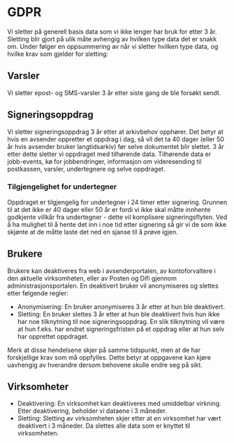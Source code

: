 # GDPR

Vi sletter på generell basis data som vi ikke lenger har bruk for etter 3 år. Sletting blir gjort på ulik måte avhengig av hvilken type data det er snakk om. Under følger en oppsummering av når vi sletter hvilken type data, og hvilke krav som gjelder for sletting:

## Varsler
Vi sletter epost- og SMS-varsler 3 år etter siste gang de ble forsøkt sendt.

## Signeringsoppdrag
Vi sletter signeringsoppdrag 3 år etter at arkivbehov opphører. Det betyr at hvis en avsender oppretter et oppdrag i dag, så vil det ta 40 dager (eller 50 år hvis avsender bruker langtidsarkiv) før selve dokumentet blir slettet. 3 år etter dette sletter vi oppdraget med tilhørende data. Tilhørende data er jobb-events, kø for jobbendringer, informasjon om videresending til postkassen, varsler, undertegnere og selve oppdraget.

### Tilgjengelighet for undertegner
Oppdraget er tilgjengelig for undertegner i 24 timer etter signering. Grunnen til at det ikke er 40 dager eller 50 år er fordi vi ikke skal måtte innhente godkjente villkår fra undertegner - dette vil komplisere signeringsflyten. Ved å ha mulighet til å hente det inn i noe tid etter signering så gir vi de som ikke skjønte at de måtte laste det ned en sjanse til å prøve igjen.

## Brukere
Brukere kan deaktiveres fra web i avsenderportalen, av kontoforvaltere i den aktuelle virksomheten, eller av Posten og Difi gjennom administrasjonsportalen. En deaktivert bruker vil anonymiseres og slettes etter følgende regler:
* Anonymisering: En bruker anonymiseres 3 år etter at hun ble deaktivert.
* Sletting: En bruker slettes 3 år etter at hun ble deaktivert hvis hun ikke har noe tilknytning til noe signeringsoppdrag. En slik tilknytning vil være at hun f.eks. har endret signeringsfristen på et oppdrag eller at hun selv har opprettet oppdraget.

Merk at disse hendelsene skjer på samme tidspunkt, men at de har forskjellige krav som må oppfylles. Dette betyr at oppgavene kan kjøre uavhengig av hverandre dersom behovene skulle endre seg på sikt. 

## Virksomheter
* Deaktivering: En virksomhet kan deaktiveres med umiddelbar virkning. Etter deaktivering, beholder vi dataene i 3 måneder.
* Sletting: Sletting av virksomheten skjer etter at en virksomhet har vært deaktivert i 3 måneder. Da slettes alle data som er knyttet til virksomheten.
